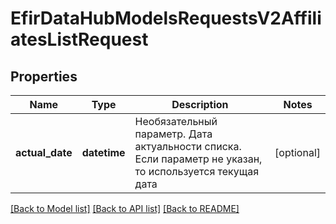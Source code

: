 # EfirDataHubModelsRequestsV2AffiliatesListRequest

## Properties
Name | Type | Description | Notes
------------ | ------------- | ------------- | -------------
**actual_date** | **datetime** | Необязательный параметр. Дата актуальности списка. Если параметр не указан, то используется текущая дата | [optional] 

[[Back to Model list]](../README.md#documentation-for-models) [[Back to API list]](../README.md#documentation-for-api-endpoints) [[Back to README]](../README.md)

